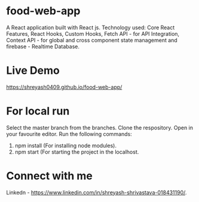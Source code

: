 # food-web-app

A React application built with React js. Technology used: Core React Features, React Hooks, Custom Hooks, Fetch API - for API Integration, Context API - for global and cross component state management and firebase - Realtime Database.

# Live Demo

https://shreyash0409.github.io/food-web-app/

# For local run

Select the master branch from the branches.
Clone the respository.
Open in your favourite editor.
Run the following commands:
1. npm install (For installing node modules).
2. npm start (For starting the project in the localhost.

# Connect with me

Linkedn - https://www.linkedin.com/in/shreyash-shrivastava-018431190/.
